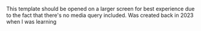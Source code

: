 This template should be opened on a larger screen for best experience due to the fact that there's no media query included.
Was created back in 2023 when I was learning
